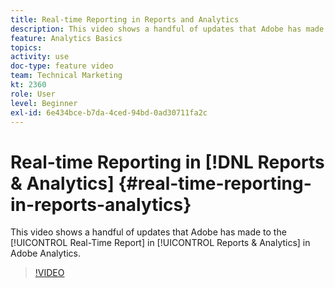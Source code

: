 ```yaml
---
title: Real-time Reporting in Reports and Analytics
description: This video shows a handful of updates that Adobe has made to the Real-Time Report in Reports & Analytics in Adobe Analytics.
feature: Analytics Basics
topics: 
activity: use
doc-type: feature video
team: Technical Marketing
kt: 2360
role: User
level: Beginner
exl-id: 6e434bce-b7da-4ced-94bd-0ad30711fa2c
---
```

# Real-time Reporting in [!DNL Reports & Analytics] {#real-time-reporting-in-reports-analytics}

This video shows a handful of updates that Adobe has made to the [!UICONTROL Real-Time Report] in [!UICONTROL Reports & Analytics] in Adobe Analytics.

>[!VIDEO](https://video.tv.adobe.com/v/25454/?quality=12&learn=on)
